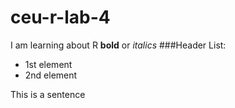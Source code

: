 # ceu-r-lab-4
I am learning about R
**bold** or *italics*
###Header
List:

* 1st element
* 2nd element


This
is 
a 
sentence
